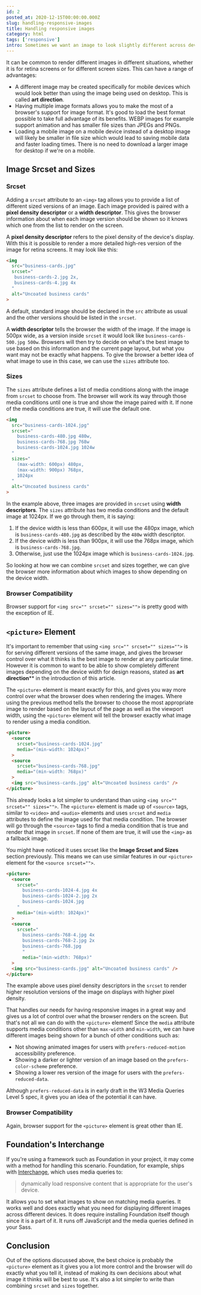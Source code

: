 ```yaml
---
id: 2
posted_at: 2020-12-15T00:00:00.000Z
slug: handling-responsive-images
title: Handling responsive images
category: html
tags: ['responsive']
intro: Sometimes we want an image to look slightly different across devices or show a different image entirely.
---
```


It can be common to render different images in different situations, whether it is for retina screens or for different screen sizes. This can have a range of advantages:

- A different image may be created specifically for mobile devices which would look better than using the image being used on desktop. This is called **art direction**.
- Having multiple image formats allows you to make the most of a browser's support for image format. It's good to load the best format possible to take full advantage of its benefits. WEBP images for example support animation and has smaller file sizes than JPEGs and PNGs.
- Loading a mobile image on a mobile device instead of a desktop image will likely be smaller in file size which would lead to saving mobile data and faster loading times. There is no need to download a larger image for desktop if we're on a mobile.

## Image Srcset and Sizes

### Srcset

Adding a `srcset` attribute to an `<img>` tag allows you to provide a list of different sized versions of an image. Each image provided is paired with a **pixel density descriptor** or a **width descriptor**. This gives the browser information about when each image version should be shown so it knows which one from the list to render on the screen.

A **pixel density descriptor** refers to the pixel density of the device's display. With this it is possible to render a more detailed high-res version of the image for retina screens. It may look like this:

```html
<img
  src="business-cards.jpg"
  srcset="
   business-cards-2.jpg 2x,
   business-cards-4.jpg 4x
  "
  alt="Uncoated business cards"
>
```

A default, standard image should be declared in the `src` attribute as usual and the other versions should be listed in the `srcset`.

A **width descriptor** tells the browser the width of the image. If the image is 500px wide, as a version inside `srcset` it would look like `business-cards-500.jpg 500w`. Browsers will then try to decide on what's the best image to use based on this information and the current page layout, but what you want may not be exactly what happens. To give the browser a better idea of what image to use in this case, we can use the `sizes` attribute too.

### Sizes

The `sizes` attribute defines a list of media conditions along with the image from `srcset` to choose from. The browser will work its way through those media conditions until one is true and show the image paired with it. If none of the media conditions are true, it will use the default one.

```html
<img
  src="business-cards-1024.jpg"
  srcset="
    business-cards-480.jpg 480w,
    business-cards-768.jpg 768w
    business-cards-1024.jpg 1024w
  "
  sizes="
    (max-width: 600px) 480px,
    (max-width: 900px) 768px,
    1024px
  "
  alt="Uncoated business cards"
>
```

In the example above, three images are provided in `srcset` using **width descriptors**. The `sizes` attribute has two media conditions and the default image at 1024px. If we go through them, it is saying:

1. If the device width is less than 600px, it will use the 480px image, which is `business-cards-480.jpg` as described by the `480w` width descriptor.
2. If the device width is less than 900px, it will use the 768px image, which is `business-cards-768.jpg`.
3. Otherwise, just use the 1024px image which is `business-cards-1024.jpg`.

So looking at how we can combine `srcset` and sizes together, we can give the browser more information about which images to show depending on the device width.

### Browser Compatibility

Browser support for `<img src="" srcset="" sizes="">` is pretty good with the exception of IE.

<can-i-use feature="srcset"></can-i-use>

## `<picture>` Element

It's important to remember that using `<img src="" srcset="" sizes="">` is for serving different versions of the same image, and gives the browser control over what it thinks is the best image to render at any particular time. However it is common to want to be able to show completely different images depending on the device width for design reasons, stated as **art direction**** in the introduction of this article.

The `<picture>` element is meant exactly for this, and gives you way more control over what the browser does when rendering the images. Where using the previous method tells the browser to choose the most appropriate image to render based on the layout of the page as well as the viewport width, using the `<picture>` element will tell the browser exactly what image to render using a media condition.

```html
<picture>
  <source 
    srcset="business-cards-1024.jpg"
    media="(min-width: 1024px)"
  >
  <source 
    srcset="business-cards-768.jpg"
    media="(min-width: 768px)"
  >
  <img src="business-cards.jpg" alt="Uncoated business cards" />
</picture>
```

This already looks a lot simpler to understand than using `<img src="" srcset="" sizes="">`. The `<picture>` element is made up of `<source>` tags, similar to `<video>` and `<audio>` elements and uses `srcset` and `media` attributes to define the image used for that media condition. The browser will go through the `<source>` tags to find a media condition that is true and render that image in `srcset`. If none of them are true, it will use the `<img>` as a fallback image.

You might have noticed it uses srcset like the **Image Srcset and Sizes** section previously. This means we can use similar features in our `<picture>` element for the `<source srcset="">`.

```html
<picture>
  <source 
    srcset="
      business-cards-1024-4.jpg 4x
      business-cards-1024-2.jpg 2x
      business-cards-1024.jpg
    "
    media="(min-width: 1024px)"
  >
  <source 
    srcset="
      business-cards-768-4.jpg 4x
      business-cards-768-2.jpg 2x
      business-cards-768.jpg
      "
      media="(min-width: 768px)"
  >
  <img src="business-cards.jpg" alt="Uncoated business cards" />
</picture>
```

The example above uses pixel density descriptors in the `srcset` to render higher resolution versions of the image on displays with higher pixel density.

That handles our needs for having responsive images in a great way and gives us a lot of control over what the browser renders on the screen. But that's not all we can do with the `<picture>` element! Since the `media` attribute supports media conditions other than `max-width` and `min-width`, we can have different images being shown for a bunch of other conditions such as:

- Not showing animated images for users with `prefers-reduced-motion` accessibility preference.
- Showing a darker or lighter version of an image based on the `prefers-color-scheme` preference.
- Showing a lower res version of the image for users with the `prefers-reduced-data`.

Although `prefers-reduced-data` is in early draft in the W3 Media Queries Level 5 spec, it gives you an idea of the potential it can have.

### Browser Compatibility

Again, browser support for the `<picture>` element is great other than IE.

<can-i-use feature="picture"></can-i-use>

## Foundation's Interchange

If you're using a framework such as Foundation in your project, it may come with a method for handling this scenario. Foundation, for example, ships with [Interchange](https://get.foundation/sites/docs/interchange.html), which uses media queries to:

<blockquote>
  dynamically load responsive content that is appropriate for the user's device.
</blockquote>

It allows you to set what images to show on matching media queries. It works well and does exactly what you need for displaying different images across different devices. It does require installing Foundation itself though since it is a part of it. It runs off JavaScript and the media queries defined in your Sass.

## Conclusion

Out of the options discussed above, the best choice is probably the `<picture>` element as it gives you a lot more control and the browser will do exactly what you tell it, instead of making its own decisions about what image it thinks will be best to use. It's also a lot simpler to write than combining `srcset` and `sizes` together.
